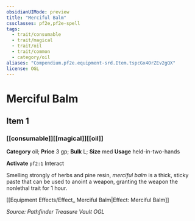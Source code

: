```yaml
---
obsidianUIMode: preview
title: "Merciful Balm"
cssclasses: pf2e,pf2e-spell
tags:
  - trait/consumable
  - trait/magical
  - trait/oil
  - trait/common
  - category/oil
aliases: "Compendium.pf2e.equipment-srd.Item.tspcGx4OrZEv2gQX"
license: OGL
---
```

# Merciful Balm
## Item 1
### [[consumable]][[magical]][[oil]]

**Category** oil; 
**Price** 3 gp; 
**Bulk** L; **Size** med
**Usage** held-in-two-hands

**Activate** `pf2:1` Interact

Smelling strongly of herbs and pine resin, _merciful balm_ is a thick, sticky paste that can be used to anoint a weapon, granting the weapon the nonlethal trait for 1 hour.

[[Equipment Effects/Effect_ Merciful Balm|Effect: Merciful Balm]]

*Source: Pathfinder Treasure Vault*
*OGL*